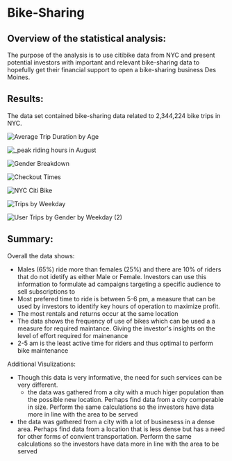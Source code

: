 # Bike-Sharing

## Overview of the statistical analysis:
The purpose of the analysis is to use citibike data from NYC and present potential investors with important and relevant bike-sharing data to hopefully get their financial support to open a bike-sharing business Des Moines.

## Results:
The data set contained bike-sharing data related to 2,344,224 bike trips in NYC.


![Average Trip Duration by Age](https://user-images.githubusercontent.com/74462990/136674360-376a397e-95f8-4a21-b1b3-c3d5ac481d16.png)



![_peak riding hours in August](https://user-images.githubusercontent.com/74462990/136674303-68287e03-eb22-4bf7-800f-06419c7b572f.png)




![Gender Breakdown](https://user-images.githubusercontent.com/74462990/136674305-40a14e99-d07d-4f41-a76f-ed44debc2c2c.png)






![Checkout Times ](https://user-images.githubusercontent.com/74462990/136674385-0f62a37b-5ca3-4b05-bda7-14bae4963406.png)







![NYC Citi Bike](https://user-images.githubusercontent.com/74462990/136674399-c780e7a3-f890-4603-aee4-38f369808cb5.png)






![Trips by Weekday](https://user-images.githubusercontent.com/74462990/136674405-505d46b0-b9ea-425e-8eb9-2ab2721a865e.png)






![User Trips by Gender by Weekday (2)](https://user-images.githubusercontent.com/74462990/136674442-82c8ca28-2c71-4c20-a391-5cfafd8c01a7.png)





## Summary:
Overall the data shows:
- Males (65%) ride more than females (25%) and there are 10% of riders that do not idetify as either Male or Female. Investors can use this information to formulate ad campaigns   targeting a specific audience to sell subscriptions to 
- Most prefered time to ride is between 5-6 pm, a measure that can be used by investors to identify key hours of operation to maximize profit. 
- The most rentals and returns occur at the same location
- The data shows the frequency of use of bikes which can be used a a measure for required maintance. Giving the investor's insights on the level of effort required for mainenance
- 2-5 am is the least active time for riders and thus optimal to perform bike maintenance

Additional Visulizations:
- Though this data is very informative, the need for such services can be very different. 
  - the data was gathered from a city with a much higer population than the possible new location. Perhaps find data from a city comperable in size. Perform the same calculations     so the investors have data more in line with the area to be served
 - the data was gathered from a city with a lot of businesess in a dense area. Perhaps find data from a location that is less dense but has a need for other forms of convient        transportation. Perform the same calculations so the investors have data more in line with the area to be served
